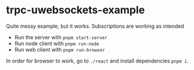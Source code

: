 # trpc-uwebsockets-example

Quite messy example, but it works. Subscriptions are working as intended

- Run the server with `pnpm start-server`
- Run node client with `pnpm run-node`
- Run web client with `pnpm run-browser`

In order for browser to work, go to `./react` and install dependencies `pnpm i`.
